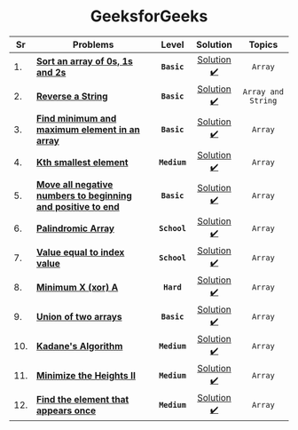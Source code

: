 <div align = "center">

# GeeksforGeeks

| Sr  | Problems| Level| Solution| Topics|
| --- | -------------------------------------------------------------------------------------------------------------------------------------------------------------------------------------------- | :------------: | :-----------------------------------------------------------------------------------------------------------------------------------------------------------------------------------------: | :---------------: |
| 1.  | [**Sort an array of 0s, 1s and 2s**](https://practice.geeksforgeeks.org/problems/sort-an-array-of-0s-1s-and-2s4231/1#)                                                                       | **`Basic`**    | [Solution ✔️ ](https://github.com/swayamterode/Codes/blob/main/Platform/GeeksforGeeks/Arrays/001.Sort%20an%20array%20of%200s%2C%201s%20and%202s.cpp)                                       | `Array`         |
| 2.  | [**Reverse a String**](https://docs.google.com/spreadsheets/d/1Q54syXIR46PVxCP7Mz84upjgqb4qYVTdjsOAszPyuUg/edit#gid=0&range=B4)                                                              | **`Basic`**    | [Solution ✔️](https://github.com/swayamterode/Codes/blob/main/Platform/GeeksforGeeks/Strings/001.Reverse%20a%20String.cpp)                                                                | `Array and String` |
| 3.  | [**Find minimum and maximum element in an array**](https://practice.geeksforgeeks.org/problems/find-minimum-and-maximum-element-in-an-array4428/1/)                                          | **`Basic`**    | [Solution ✔️](https://github.com/swayamterode/Codes/blob/main/Platform/GeeksforGeeks/Strings/002.Find%20minimum%20and%20maximum%20element%20in%20an%20array.cpp)                          | `Array`         |
| 4.  | [**Kth smallest element**](https://practice.geeksforgeeks.org/problems/kth-smallest-element5635/1#)                                                                                          | **`Medium`**   | [Solution ✔️](https://github.com/swayamterode/Codes/blob/main/Platform/GeeksforGeeks/Strings/003.Kth%20smallest%20element.cpp)                                                            | `Array`         |
| 5.  | [**Move all negative numbers to beginning and positive to end**](https://www.geeksforgeeks.org/move-negative-numbers-beginning-positive-end-constant-extra-space/) | **`Basic`**    | [Solution ✔️](https://github.com/swayamterode/Codes/blob/main/Platform/GeeksforGeeks/Arrays/002.Move_all_negative_numbers_to_beginning_and_positive_to_end_with_constant_extra_space.cpp) | `Array`         |
| 6.  | [**Palindromic Array**](https://practice.geeksforgeeks.org/problems/palindromic-array-1587115620/1/?page=1&curated[]=7&sortBy=submissions)                                                   | **`School`** | [Solution ✔️](https://github.com/swayamterode/Codes/blob/main/Platform/GeeksforGeeks/Arrays/003.Palindromic_Array.cpp)                                                                | `Array`         |
| 7.  | [**Value equal to index value**](https://practice.geeksforgeeks.org/problems/value-equal-to-index-value1330/1/?page=1&curated[]=7&sortBy=submissions)                                        | **`School`** | [Solution ✔️](https://github.com/swayamterode/Codes/blob/main/Platform/GeeksforGeeks/Arrays/Value%20equal%20to%20index%20value.cpp)                                                   | `Array`         |
| 8.  | [**Minimum X (xor) A**](https://practice.geeksforgeeks.org/problems/x-xor-a-is-minimum-and-set-bits-in-x-b/1#)                                                                               | **`Hard`**   | [Solution ✔️](<https://github.com/swayamterode/Codes/blob/main/Platform/GeeksforGeeks/Arrays/004.Minimum_X_(xor)_A.cpp>)                                                              | `Array`         |
| 9.  | [**Union of two arrays**](https://practice.geeksforgeeks.org/problems/union-of-two-arrays3538/1)                                                                                             | **`Basic`**  | [Solution ✔️](https://github.com/swayamterode/Codes/blob/main/Platform/GeeksforGeeks/Arrays/005.Union_of_two_arrays.cpp)                                                              | `Array`         |
| 10. | [**Kadane's Algorithm**](https://practice.geeksforgeeks.org/problems/kadanes-algorithm-1587115620/1#)                                                                                        | **`Medium`** | [Solution ✔️](https://github.com/swayamterode/Codes/blob/main/Platform/GeeksforGeeks/Arrays/007.Kadane's%20Algorithm.cpp)                                                             | `Array`         |
| 11.  | [**Minimize the Heights II**](https://practice.geeksforgeeks.org/problems/minimize-the-heights3351/1#)                                                                                       | **`Medium`** | [Solution ✔️](https://github.com/swayamterode/Codes/blob/main/Platform/GeeksforGeeks/Arrays/008.Minimize_the_Heights_II.cpp)                                                              |`Array`         |
| 12.  | [**Find the element that appears once**](https://practice.geeksforgeeks.org/problems/element-appearing-once2552/1#)                                                                          | **`Medium`** | [Solution ✔️](https://github.com/swayamterode/Codes/blob/main/Platform/GeeksforGeeks/Arrays/009.Find_the_element_that_appears_once.cpp)                                                   |`Array`         |

</div>
